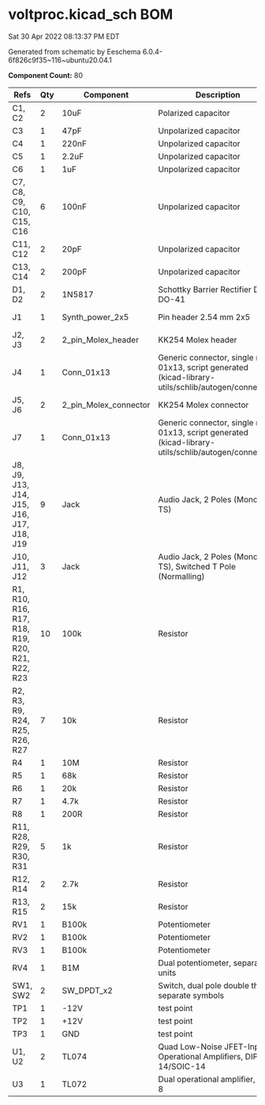 # voltproc.kicad_sch BOM

Sat 30 Apr 2022 08:13:37 PM EDT

Generated from schematic by Eeschema 6.0.4-6f826c9f35~116~ubuntu20.04.1

**Component Count:** 80

| Refs | Qty | Component | Description | Vendor | SKU |
| ----- | --- | ---- | ----------- | ---- | ---- |
| C1, C2 | 2 | 10uF | Polarized capacitor | Tayda | A-4349 |
| C3 | 1 | 47pF | Unpolarized capacitor | Tayda |  |
| C4 | 1 | 220nF | Unpolarized capacitor | Tayda |  |
| C5 | 1 | 2.2uF | Unpolarized capacitor | Tayda |  |
| C6 | 1 | 1uF | Unpolarized capacitor | Tayda |  |
| C7, C8, C9, C10, C15, C16 | 6 | 100nF | Unpolarized capacitor | Tayda | A-553 |
| C11, C12 | 2 | 20pF | Unpolarized capacitor | Tayda |  |
| C13, C14 | 2 | 200pF | Unpolarized capacitor | Tayda |  |
| D1, D2 | 2 | 1N5817 | Schottky Barrier Rectifier Diode, DO-41 | Tayda | A-159 |
| J1 | 1 | Synth_power_2x5 | Pin header 2.54 mm 2x5 | Tayda | A-2939 |
| J2, J3 | 2 | 2_pin_Molex_header | KK254 Molex header | Tayda | A-804 |
| J4 | 1 | Conn_01x13 | Generic connector, single row, 01x13, script generated (kicad-library-utils/schlib/autogen/connector/) |  |  |
| J5, J6 | 2 | 2_pin_Molex_connector | KK254 Molex connector | Tayda | A-826 |
| J7 | 1 | Conn_01x13 | Generic connector, single row, 01x13, script generated (kicad-library-utils/schlib/autogen/connector/) |  |  |
| J8, J9, J13, J14, J15, J16, J17, J18, J19 | 9 | Jack | Audio Jack, 2 Poles (Mono / TS) |  |  |
| J10, J11, J12 | 3 | Jack | Audio Jack, 2 Poles (Mono / TS), Switched T Pole (Normalling) |  |  |
| R1, R10, R16, R17, R18, R19, R20, R21, R22, R23 | 10 | 100k | Resistor | Tayda |  |
| R2, R3, R9, R24, R25, R26, R27 | 7 | 10k | Resistor | Tayda |  |
| R4 | 1 | 10M | Resistor | Tayda |  |
| R5 | 1 | 68k | Resistor | Tayda |  |
| R6 | 1 | 20k | Resistor | Tayda |  |
| R7 | 1 | 4.7k | Resistor | Tayda |  |
| R8 | 1 | 200R | Resistor | Tayda |  |
| R11, R28, R29, R30, R31 | 5 | 1k | Resistor | Tayda |  |
| R12, R14 | 2 | 2.7k | Resistor | Tayda |  |
| R13, R15 | 2 | 15k | Resistor | Tayda |  |
| RV1 | 1 | B100k | Potentiometer | Tayda |  |
| RV2 | 1 | B100k | Potentiometer | Tayda |  |
| RV3 | 1 | B100k | Potentiometer | Tayda |  |
| RV4 | 1 | B1M | Dual potentiometer, separate units |  |  |
| SW1, SW2 | 2 | SW_DPDT_x2 | Switch, dual pole double throw, separate symbols |  |  |
| TP1 | 1 | -12V | test point |  |  |
| TP2 | 1 | +12V | test point |  |  |
| TP3 | 1 | GND | test point |  |  |
| U1, U2 | 2 | TL074 | Quad Low-Noise JFET-Input Operational Amplifiers, DIP-14/SOIC-14 |  |  |
| U3 | 1 | TL072 | Dual operational amplifier, DIP-8 | Tayda | A-037 |
    
